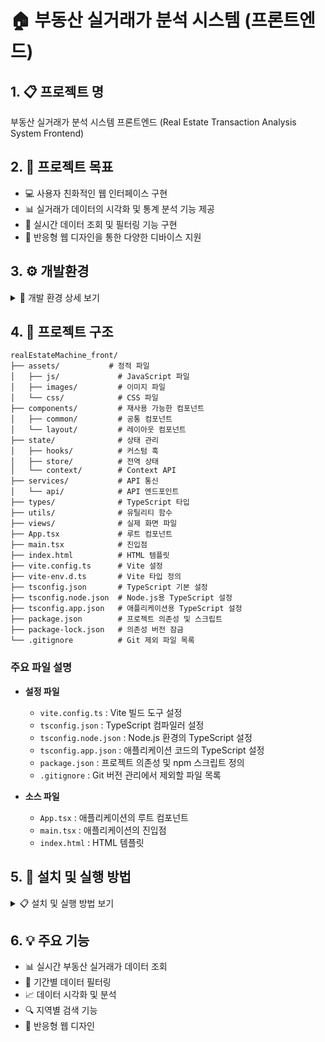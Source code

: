 # 🏠 부동산 실거래가 분석 시스템 (프론트엔드)

## 1. 📋 프로젝트 명
부동산 실거래가 분석 시스템 프론트엔드 (Real Estate Transaction Analysis System Frontend)

## 2. 🎯 프로젝트 목표
- 💻 사용자 친화적인 웹 인터페이스 구현
- 📊 실거래가 데이터의 시각화 및 통계 분석 기능 제공
- 🔄 실시간 데이터 조회 및 필터링 기능 구현
- 📱 반응형 웹 디자인을 통한 다양한 디바이스 지원

## 3. ⚙️ 개발환경
<details>
<summary>🔧 개발 환경 상세 보기</summary>

<table>
    <thead>
        <tr>
            <th>구분</th>
            <th>항목</th>
            <th>상세 내용</th>
        </tr>
    </thead>
    <tr>
        <td rowspan="6"><strong>프론트엔드</strong></td>
        <td>📝 언어</td>
        <td>TypeScript</td>
    </tr>
    <tr>
        <td>⚛️ 프레임워크</td>
        <td>React 18</td>
    </tr>
    <tr>
        <td>🎨 스타일링</td>
        <td>CSS3, Styled Components</td>
    </tr>
    <tr>
        <td>🔄 라우팅</td>
        <td>React Router v6</td>
    </tr>
    <tr>
        <td>🔌 빌드 도구</td>
        <td>Vite</td>
    </tr>
    <tr>
        <td>💅 스타일 관리</td>
        <td>Styled Components</td>
    </tr>
    <tr>
        <td rowspan="3"><strong>개발 도구</strong></td>
        <td>💻 IDE</td>
        <td>Visual Studio Code</td>
    </tr>
    <tr>
        <td>🔄 버전 관리</td>
        <td>Git</td>
    </tr>
    <tr>
        <td>🔍 코드 품질</td>
        <td>ESLint, TypeScript</td>
    </tr>
</table>
</details>

## 4. 📁 프로젝트 구조
```
realEstateMachine_front/
├── assets/           # 정적 파일
│   ├── js/             # JavaScript 파일
│   ├── images/         # 이미지 파일
│   └── css/            # CSS 파일
├── components/         # 재사용 가능한 컴포넌트
│   ├── common/         # 공통 컴포넌트
│   └── layout/         # 레이아웃 컴포넌트
├── state/              # 상태 관리
│   ├── hooks/          # 커스텀 훅
│   ├── store/          # 전역 상태
│   └── context/        # Context API
├── services/           # API 통신
│   └── api/            # API 엔드포인트
├── types/              # TypeScript 타입
├── utils/              # 유틸리티 함수
├── views/              # 실제 화면 파일
├── App.tsx             # 루트 컴포넌트
├── main.tsx            # 진입점
├── index.html          # HTML 템플릿
├── vite.config.ts      # Vite 설정
├── vite-env.d.ts       # Vite 타입 정의
├── tsconfig.json       # TypeScript 기본 설정
├── tsconfig.node.json  # Node.js용 TypeScript 설정
├── tsconfig.app.json   # 애플리케이션용 TypeScript 설정
├── package.json        # 프로젝트 의존성 및 스크립트
├── package-lock.json   # 의존성 버전 잠금
└── .gitignore          # Git 제외 파일 목록
```

### 주요 파일 설명
- **설정 파일**
  - `vite.config.ts`      : Vite 빌드 도구 설정
  - `tsconfig.json`       : TypeScript 컴파일러 설정
  - `tsconfig.node.json`  : Node.js 환경의 TypeScript 설정
  - `tsconfig.app.json`   : 애플리케이션 코드의 TypeScript 설정
  - `package.json`        : 프로젝트 의존성 및 npm 스크립트 정의
  - `.gitignore`          : Git 버전 관리에서 제외할 파일 목록

- **소스 파일**
  - `App.tsx`    : 애플리케이션의 루트 컴포넌트
  - `main.tsx`   : 애플리케이션의 진입점
  - `index.html` : HTML 템플릿

## 5. 🚀 설치 및 실행 방법
<details>
<summary>📋 설치 및 실행 방법 보기</summary>

### 필수 요구사항
- Node.js 16.0 이상
- npm

### 설치 단계
1. 저장소 클론
```bash
git clone https://github.com/yourusername/realEstateMachine_front.git
cd realEstateMachine_front
```

2. 의존성 패키지 설치
```bash
npm install
```

3. 개발 서버 실행
```bash
npm run dev
```

4. 프로덕션 빌드
```bash
npm run build
```

### 실행 확인
1. 웹 브라우저에서 `http://localhost:5173` 접속
2. 기본 라우트:
   - 홈: `/`
   - 매물 목록: `/properties`

### 주의사항
- API 엔드포인트 설정이 필요합니다
- 환경 변수 설정이 필요한 경우 `.env` 파일을 생성하세요

### 문제 해결
1. 의존성 설치 오류
```bash
# node_modules 삭제 후 재설치
rm -rf node_modules
npm install
```

2. 타입스크립트 오류
```bash
# 타입 체크
npm run type-check
```
</details>

## 6. 💡 주요 기능
- 📊 실시간 부동산 실거래가 데이터 조회
- 📅 기간별 데이터 필터링
- 📈 데이터 시각화 및 분석
- 🔍 지역별 검색 기능
- 📱 반응형 웹 디자인
